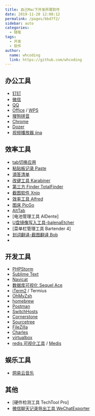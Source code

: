 ```yaml
---
title: 自己Mac下开发所需软件
date: 2019-11-28 12:08:12
permalink: /pages/bbd7f2/
sidebar: auto
categories:
  - 随笔
tags:
  - 开发
  - 软件
author: 
  name: whcoding
  link: https://github.com/whcoding
---
```


##  办公工具

- [钉钉](https://www.dingtalk.com)
- [微信](https://weixin.qq.com)
- [QQ](https://im.qq.com)
- [Office](https://www.office.com) / [WPS](https://www.wps.cn)
- [搜狗拼音](https://pinyin.sogou.com/mac)
- [Chrome](https://www.google.cn/intl/zh-CN/chrome)
- [Dozer](https://dozermac.com)
- [视频播放器 iina](https://iina.io)


## 效率工具
- [tab切换应用](https://github.com/lwouis/alt-tab-macos)
- [粘贴板记录 Paste](https://pasteapp.me/)
- [滴答清单](https://www.dida365.com/)
- [改键工具 Karabiner](https://karabiner-elements.pqrs.org/)
- [第三方 Finder TotalFinder](https://totalfinder.binaryage.com)
- [截图软件 Xnip](https://zh.xnipapp.com)
- [效率工具 Alfred](https://www.alfredapp.com)
- [图床 PicGo](https://molunerfinn.com/PicGo)
- [AltTab](https://github.com/lwouis/alt-tab-macos)
- [电池管理工具 AIDente]
- [U盘镜像写入工具-balenaEtcher](https://www.balena.io/etcher/)
- [菜单栏管理工具 Bartender 4]
- [划词翻译-截图翻译 Bob](https://github.com/ripperhe/Bob)
- 




## 开发工具

- [PHPStorm](https://www.jetbrains.com/phpstorm)
- [Sublime Text](http://www.sublimetext.com)
- [Navicat](https://www.navicat.com.cn)
- [数据库可视化 Sequel Ace](https://github.com/Sequel-Ace/Sequel-Ace)
- [iTerm2](https://www.iterm2.com) / Termius
- [OhMyZsh](https://ohmyz.sh)
- [homebrew](https://brew.sh)
- [Postman](https://www.getpostman.com)
- [SwitchHosts](https://github.com/oldj/SwitchHosts)
- [Cornerstone](https://cornerstone.assembla.com)
- [Sourcetree](https://www.sourcetreeapp.com)
- [FileZilla](https://filezilla-project.org)
- [Charles](https://www.charlesproxy.com)
- [virtualbox](https://www.virtualbox.org/)
- [redis 可视化工具](https://github.com/qishibo/AnotherRedisDesktopManager) / [Medis](https://github.com/luin/medis)


## 娱乐工具
- [网易云音乐](https://music.163.com)

## 其他
- [硬件检测工具 TechTool Pro]
- [微信聊天记录导出工具 WeChatExporter](https://github.com/BlueMatthew/WechatExporter)